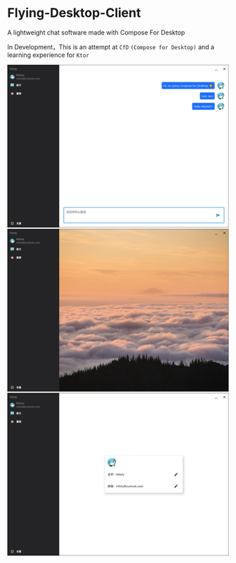 # Flying-Desktop-Client
A lightweight chat software made with Compose For Desktop

In Development，This is an attempt at `CfD` `(Compose for Desktop)` and a learning experience for `Ktor`



![](demo.png)![](demo2.png)![](demo3.png)
